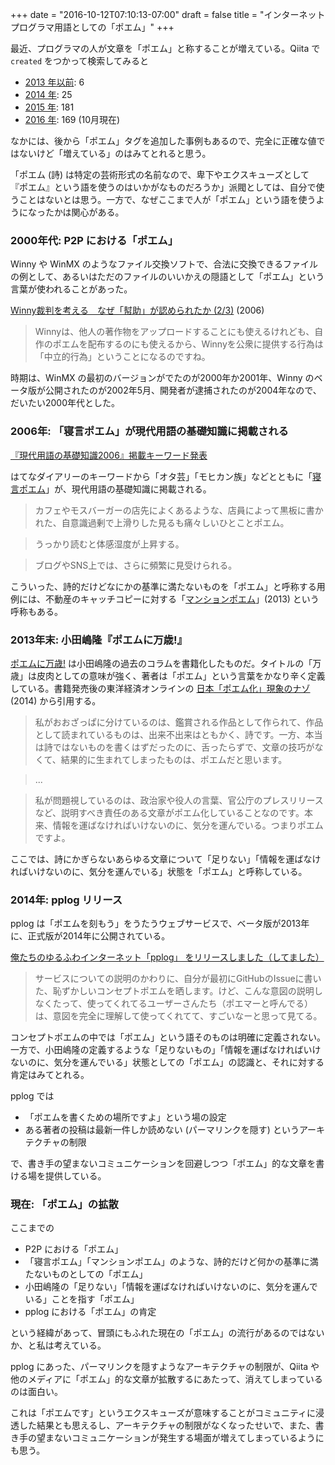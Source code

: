 +++
date = "2016-10-12T07:10:13-07:00"
draft = false
title = "インターネットプログラマ用語としての「ポエム」"
+++

最近、プログラマの人が文章を「ポエム」と称することが増えている。Qiita で ```created``` をつかって検索してみると

* [2013 年以前](http://qiita.com/search?utf8=%E2%9C%93&sort=&q=created%3A%3C2014-01-01+%E3%83%9D%E3%82%A8%E3%83%A0): 6
* [2014 年](http://qiita.com/search?utf8=%E2%9C%93&sort=&q=%E3%83%9D%E3%82%A8%E3%83%A0+created%3A%3E%3D2014-01-01+created%3A%3C2015-01-01): 25
* [2015 年](http://qiita.com/search?utf8=%E2%9C%93&sort=&q=%E3%83%9D%E3%82%A8%E3%83%A0+created%3A%3E%3D2015-01-01+created%3A%3C2016-01-01): 181
* [2016 年](http://qiita.com/search?utf8=%E2%9C%93&sort=&q=%E3%83%9D%E3%82%A8%E3%83%A0+created%3A%3E%3D2016-01-01+created%3A%3C2017-01-01): 169 (10月現在)

なかには、後から「ポエム」タグを追加した事例もあるので、完全に正確な値ではないけど「増えている」のはみてとれると思う。

「ポエム (詩) は特定の芸術形式の名前なので、卑下やエクスキューズとして『ポエム』という語を使うのはいかがなものだろうか」派閥としては、自分で使うことはないとは思う。一方で、なぜここまで人が「ポエム」という語を使うようになったかは関心がある。

### 2000年代: P2P における「ポエム」

Winny や WinMX のようなファイル交換ソフトで、合法に交換できるファイルの例として、あるいはただのファイルのいいかえの隠語として「ポエム」という言葉が使われることがあった。

[Winny裁判を考える　なぜ「幇助」が認められたか (2/3)](http://www.itmedia.co.jp/news/articles/0612/19/news023_2.html) (2006)

> Winnyは、他人の著作物をアップロードすることにも使えるけれども、自作のポエムを配布するのにも使えるから、Winnyを公衆に提供する行為は「中立的行為」ということになるのですね。

時期は、WinMX の最初のバージョンがでたのが2000年か2001年、Winny のベータ版が公開されたのが2002年5月、開発者が逮捕されたのが2004年なので、だいたい2000年代とした。

### 2006年: 「寝言ポエム」が現代用語の基礎知識に掲載される

[『現代用語の基礎知識2006』掲載キーワード発表](http://d.hatena.ne.jp/hatenadiary/20050906/1125977464)

はてなダイアリーのキーワードから「オタ芸」「モヒカン族」などとともに「[寝言ポエム](http://d.hatena.ne.jp/keyword/%BF%B2%B8%C0%A5%DD%A5%A8%A5%E0)」が、現代用語の基礎知識に掲載される。

> カフェやモスバーガーの店先によくあるような、店員によって黒板に書かれた、自意識過剰で上滑りした見るも痛々しいひとことポエム。

> うっかり読むと体感湿度が上昇する。

> ブログやSNS上では、さらに頻繁に見受けられる。

こういった、詩的だけどなにかの基準に満たないものを「ポエム」と呼称する用例には、不動産のキャッチコピーに対する「[マンションポエム](http://portal.nifty.com/kiji/130830161597_1.htm)」(2013) という呼称もある。

### 2013年末: 小田嶋隆『ポエムに万歳!』

[ポエムに万歳!](http://www.shinchosha.co.jp/book/334951/) は小田嶋隆の過去のコラムを書籍化したものだ。タイトルの「万歳」は皮肉としての意味が強く、著者は「ポエム」という言葉をかなり辛く定義している。書籍発売後の東洋経済オンラインの [日本「ポエム化」現象のナゾ](http://toyokeizai.net/articles/-/38824?page=3) (2014) から引用する。

> 私がおおざっぱに分けているのは、鑑賞される作品として作られて、作品として読まれているものは、出来不出来はともかく、詩です。一方、本当は詩ではないものを書くはずだったのに、舌ったらずで、文章の技巧がなくて、結果的に生まれてしまったものは、ポエムだと思います。

> ...

> 私が問題視しているのは、政治家や役人の言葉、官公庁のプレスリリースなど、説明すべき責任のある文章がポエム化していることなのです。本来、情報を運ばなければいけないのに、気分を運んでいる。つまりポエムですよ。

ここでは、詩にかぎらないあらゆる文章について「足りない」「情報を運ばなければいけないのに、気分を運んでいる」状態を「ポエム」と呼称している。

### 2014年: pplog リリース

pplog は「ポエムを刻もう」をうたうウェブサービスで、ベータ版が2013年に、正式版が2014年に公開されている。

[俺たちのゆるふわインターネット「pplog」 をリリースしました（してました）](http://d.hatena.ne.jp/ken_c_lo/20140131/1391171107)

> サービスについての説明のかわりに、自分が最初にGitHubのIssueに書いた、恥ずかしいコンセプトポエムを晒します。けど、こんな意図の説明しなくたって、使ってくれてるユーザーさんたち（ポエマーと呼んでる）は、意図を完全に理解して使ってくれてて、すごいなーと思って見てる。

コンセプトポエムの中では「ポエム」という語そのものは明確に定義されない。一方で、小田嶋隆の定義するような「足りないもの」「情報を運ばなければいけないのに、気分を運んでいる」状態としての「ポエム」の認識と、それに対する肯定はみてとれる。

pplog では

* 「ポエムを書くための場所ですよ」という場の設定
* ある著者の投稿は最新一件しか読めない (パーマリンクを隠す) というアーキテクチャの制限

で、書き手の望まないコミュニケーションを回避しつつ「ポエム」的な文章を書ける場を提供している。

### 現在: 「ポエム」の拡散

ここまでの

* P2P における「ポエム」
* 「寝言ポエム」「マンションポエム」のような、詩的だけど何かの基準に満たないものとしての「ポエム」
* 小田嶋隆の「足りない」「情報を運ばなければいけないのに、気分を運んでいる」ことを指す「ポエム」
* pplog における「ポエム」の肯定

という経緯があって、冒頭にもふれた現在の「ポエム」の流行があるのではないか、と私は考えている。

pplog にあった、パーマリンクを隠すようなアーキテクチャの制限が、Qiita や他のメディアに「ポエム」的な文章が拡散するにあたって、消えてしまっているのは面白い。

これは「ポエムです」というエクスキューズが意味することがコミュニティに浸透した結果とも思えるし、アーキテクチャの制限がなくなったせいで、また、書き手の望まないコミュニケーションが発生する場面が増えてしまっているようにも思う。
